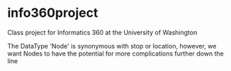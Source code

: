 # info360project
Class project for Informatics 360 at the University of Washington

The DataType 'Node' is synonymous with stop or location, however, we want Nodes to have the potential for more complications further down the line
